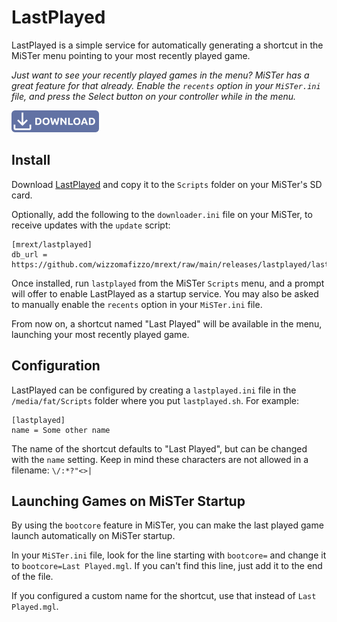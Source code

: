 # LastPlayed

LastPlayed is a simple service for automatically generating a shortcut in the MiSTer menu pointing to your most recently played game.

*Just want to see your recently played games in the menu? MiSTer has a great feature for that already. Enable the `recents` option in your `MiSTer.ini` file, and press the Select button on your controller while in the menu.*

<a href="https://github.com/wizzomafizzo/mrext/raw/main/releases/lastplayed/lastplayed.sh"><img src="images/download.svg" alt="Download LastPlayed" title="Download LastPlayed" width="140"></a>

## Install

Download [LastPlayed](https://github.com/wizzomafizzo/mrext/raw/main/releases/lastplayed/lastplayed.sh) and copy it to the `Scripts` folder on your MiSTer's SD card.

Optionally, add the following to the `downloader.ini` file on your MiSTer, to receive updates with the `update` script:
```
[mrext/lastplayed]
db_url = https://github.com/wizzomafizzo/mrext/raw/main/releases/lastplayed/lastplayed.json
```

Once installed, run `lastplayed` from the MiSTer `Scripts` menu, and a prompt will offer to enable LastPlayed as a startup service. You may also be asked to manually enable the `recents` option in your `MiSTer.ini` file.

From now on, a shortcut named "Last Played" will be available in the menu, launching your most recently played game.

## Configuration

LastPlayed can be configured by creating a `lastplayed.ini` file in the `/media/fat/Scripts` folder where you put `lastplayed.sh`. For example:


```
[lastplayed]
name = Some other name
```

The name of the shortcut defaults to "Last Played", but can be changed with the `name` setting. Keep in mind these characters are not allowed in a filename: `\/:*?"<>|`

## Launching Games on MiSTer Startup

By using the `bootcore` feature in MiSTer, you can make the last played game launch automatically on MiSTer startup.

In your `MiSTer.ini` file, look for the line starting with `bootcore=` and change it to `bootcore=Last Played.mgl`. If you can't find this line, just add it to the end of the file.

If you configured a custom name for the shortcut, use that instead of `Last Played.mgl`.

